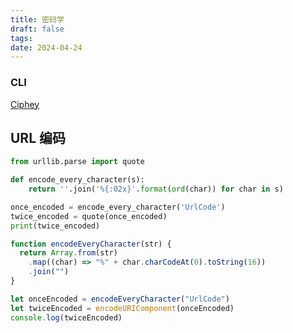 ```yaml
---
title: 密码学
draft: false
tags:
date: 2024-04-24
---
```


### CLI

[Ciphey](https://github.com/Ciphey/Ciphey)

## URL 编码

```python
from urllib.parse import quote

def encode_every_character(s):
    return ''.join('%{:02x}'.format(ord(char)) for char in s)

once_encoded = encode_every_character('UrlCode')
twice_encoded = quote(once_encoded)
print(twice_encoded)
```

```javascript
function encodeEveryCharacter(str) {
  return Array.from(str)
    .map((char) => "%" + char.charCodeAt(0).toString(16))
    .join("")
}

let onceEncoded = encodeEveryCharacter("UrlCode")
let twiceEncoded = encodeURIComponent(onceEncoded)
console.log(twiceEncoded)
```
